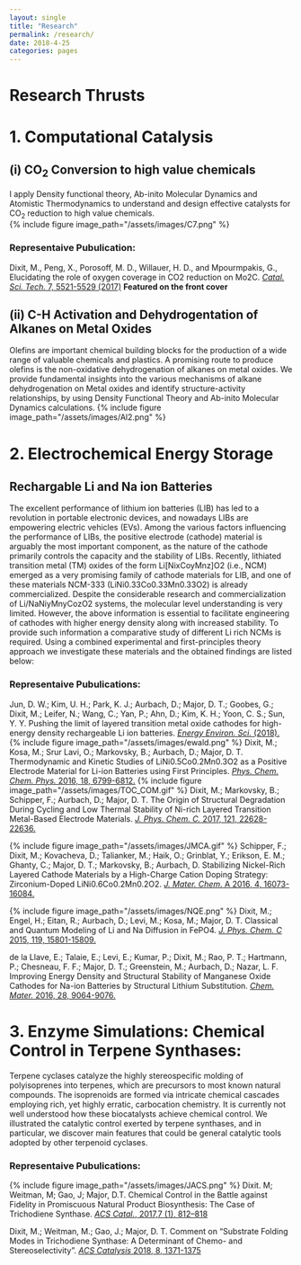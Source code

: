 ```yaml
---
layout: single
title: "Research"
permalink: /research/
date: 2018-4-25
categories: pages
---
```


# Research Thrusts
# 1. Computational Catalysis
## (i) CO<sub>2</sub> Conversion to high value chemicals
I apply Density functional theory, Ab-inito Molecular Dynamics and Atomistic Thermodynamics to understand and design effective catalysts for CO<sub>2</sub> reduction to high value chemicals.  
{% include figure image_path="/assets/images/C7.png" %}
### Representaive Pubulication:
Dixit, M., Peng, X., Porosoff, M. D., Willauer, H. D., and Mpourmpakis, G., Elucidating the role of oxygen coverage in CO2 reduction on Mo2C. [*Catal. Sci. Tech.* 7, 5521-5529 (2017)](http://pubs.rsc.org/-/content/articlelanding/2017/cy/c7cy01810j/unauth#!divAbstract) **Featured on the front cover**
## (ii) C-H Activation and Dehydrogentation of Alkanes on Metal Oxides
Olefins are important chemical building blocks for the production of a wide range of valuable chemicals and plastics. A promising route to produce olefins is the non-oxidative dehydrogenation of alkanes on metal oxides. We provide fundamental insights into the various mechanisms of alkane dehydrogenation on Metal oxides and identify structure-activity relationships, by using Density Functional Theory and Ab-inito Molecular Dynamics calculations.
{% include figure image_path="/assets/images/Al2.png" %}
# 2. Electrochemical Energy Storage
## Rechargable Li and Na ion Batteries 
The excellent performance of lithium ion batteries (LIB) has led to a revolution in portable electronic devices, and nowadays LIBs are empowering electric vehicles (EVs). Among the various factors influencing the performance of LIBs, the positive electrode (cathode) material is arguably the most important component, as the nature of the cathode primarily controls the capacity and the stability of LIBs. Recently, lithiated transition metal (TM) oxides of the form Li[NixCoyMnz]O2 (i.e., NCM) emerged as a very promising family of cathode materials for LIB, and one of these materials NCM-333 (LiNi0.33Co0.33Mn0.33O2) is already commercialized. Despite the considerable research and commercialization of Li/NaNiyMnyCozO2 systems, the molecular level understanding is very limited. However, the above information is essential to facilitate engineering of cathodes with higher energy density along with increased stability. To provide such information a comparative study of different Li rich NCMs is required. Using a combined experimental and first-principles theory approach we investigate these materials and the obtained findings are listed below: 

### Representaive Pubulications:
Jun, D. W.; Kim, U. H.; Park, K. J.; Aurbach, D.; Major, D. T.; Goobes, G.; Dixit, M.; Leifer, N.; Wang, C.; Yan, P.; Ahn, D.; Kim, K. H.; Yoon, C. S.; Sun, Y. Y. Pushing the limit of layered transition metal oxide cathodes for high-energy density rechargeable Li ion batteries. [*Energy Environ. Sci.* (2018).](http://pubs.rsc.org/en/content/articlelanding/2018/ee/c8ee00227d/unauth#!divAbstract)
 {% include figure image_path="/assets/images/ewald.png" %}
Dixit, M.; Kosa, M.; Srur Lavi, O.; Markovsky, B.; Aurbach, D.; Major, D. T. Thermodynamic and Kinetic Studies of LiNi0.5Co0.2Mn0.3O2 as a Positive Electrode Material for Li-ion Batteries using First Principles. [*Phys. Chem. Chem. Phys.* 2016, 18, 6799-6812.](http://pubs.rsc.org/en/Content/ArticleLanding/2016/CP/c5cp07128c#!divAbstract)
{% include figure image_path="/assets/images/TOC_COM.gif" %}
Dixit, M.; Markovsky, B.; Schipper, F.; Aurbach, D.; Major, D. T. The Origin of Structural Degradation During Cycling and Low Thermal Stability of Ni-rich Layered Transition Metal-Based Electrode Materials. [*J. Phys. Chem. C.* 2017, 121, 22628-22636.](https://pubs.acs.org/doi/abs/10.1021/acs.jpcc.7b06122)

{% include figure image_path="/assets/images/JMCA.gif" %}
Schipper, F.; Dixit, M.; Kovacheva, D.; Talianker, M.; Haik, O.; Grinblat, Y.; Erikson, E. M.; Ghanty, C.; Major, D. T.; Markovsky, B.; Aurbach, D. Stabilizing Nickel-Rich Layered Cathode Materials by a High-Charge Cation Doping Strategy: Zirconium-Doped LiNi0.6Co0.2Mn0.2O2. [*J. Mater. Chem.* A 2016, 4, 16073-16084.](http://pubs.rsc.org/en/Content/ArticleLanding/2016/TA/c6ta06740a#!divAbstract)

{% include figure image_path="/assets/images/NQE.png" %}
 Dixit, M.; Engel, H.; Eitan, R.; Aurbach, D.; Levi, M.; Kosa, M.; Major, D. T. Classical and Quantum Modeling of Li and Na Diffusion in FePO4. [*J. Phys. Chem. C* 2015, 119, 15801-15809.](http://pubs.acs.org/doi/abs/10.1021/acs.jpcc.5b00405)
 
 
 de la Llave, E.; Talaie, E.; Levi, E.; Kumar, P.; Dixit, M.; Rao, P. T.; Hartmann, P.; Chesneau, F. F.; Major, D. T.; Greenstein, M.; Aurbach, D.; Nazar, L. F. Improving Energy Density and Structural Stability of Manganese Oxide Cathodes for Na-ion Batteries by Structural Lithium Substitution. [*Chem. Mater.* 2016, 28, 9064-9076.](http://pubs.acs.org/doi/abs/10.1021/acs.chemmater.6b04078)
 
 
 
# 3. Enzyme Simulations: Chemical Control in Terpene Synthases:
Terpene cyclases catalyze the highly stereospecific molding of polyisoprenes into terpenes, which are precursors to most known natural compounds. The isoprenoids are formed via intricate chemical cascades employing rich, yet highly erratic, carbocation chemistry. It is currently not well understood how these biocatalysts achieve chemical control. We illustrated the catalytic control exerted by terpene synthases, and in particular, we discover main features that could be general catalytic tools adopted by other terpenoid cyclases.
### Representaive Pubulications:
{% include figure image_path="/assets/images/JACS.png" %}
Dixit. M; Weitman, M; Gao, J; Major, D.T. Chemical Control in the Battle against Fidelity in
Promiscuous Natural Product Biosynthesis: The Case of Trichodiene Synthase. [*ACS Catal.*, 2017,7 (1), 812–818](https://pubs.acs.org/doi/abs/10.1021/acscatal.6b02584) 

Dixit, M.; Weitman, M.; Gao, J.; Major, D. T. Comment on “Substrate Folding Modes in Trichodiene Synthase: A Determinant of Chemo- and Stereoselectivity”. [*ACS Catalysis* 2018, 8, 1371-1375](https://pubs.acs.org/doi/abs/10.1021/acscatal.7b02823)
